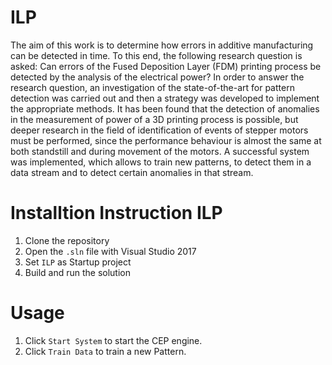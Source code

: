 # ILP

The aim of this work is to determine how errors in additive manufacturing can be detected in time. To this end, the following research question is asked: Can errors of the Fused Deposition Layer (FDM) printing process be detected by the analysis of the electrical power? In order to answer the research question, an investigation of the state-of-the-art for pattern detection was carried out and then a strategy was developed to implement the appropriate methods. It has been found that the detection of anomalies in the measurement of power of a 3D printing process is possible, but deeper research in the field of identification of events of stepper motors must be performed, since the performance behaviour is almost the same at both standstill and during movement of the motors. A successful system was implemented, which allows to train new patterns, to detect them in a data stream and to detect certain anomalies in that stream.

# Installtion Instruction ILP

1. Clone the repository
2. Open the `.sln` file with Visual Studio 2017
3. Set `ILP` as Startup project
4. Build and run the solution

# Usage

1. Click `Start System` to start the CEP engine.
2. Click `Train Data` to train a new Pattern.